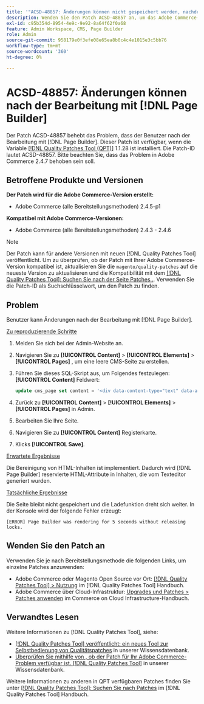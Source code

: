 ```yaml
---
title: '"ACSD-48857: Änderungen können nicht gespeichert werden, nachdem sie bearbeitet wurden mit [!DNL Page Builder]'''
description: Wenden Sie den Patch ACSD-48857 an, um das Adobe Commerce-Problem zu beheben, bei dem der Benutzer nach der Bearbeitung mit [!DNL Page Builder].
exl-id: c95b354d-8954-4e9c-9e92-8a64f62f0a68
feature: Admin Workspace, CMS, Page Builder
role: Admin
source-git-commit: 958179e0f3efe08e65ea8b0c4c4e1015e3c5bb76
workflow-type: tm+mt
source-wordcount: '360'
ht-degree: 0%

---
```


# ACSD-48857: Änderungen können nach der Bearbeitung mit [!DNL Page Builder]

Der Patch ACSD-48857 behebt das Problem, dass der Benutzer nach der Bearbeitung mit [!DNL Page Builder]. Dieser Patch ist verfügbar, wenn die Variable [[!DNL Quality Patches Tool (QPT)]](/help/announcements/adobe-commerce-announcements/magento-quality-patches-released-new-tool-to-self-serve-quality-patches.md) 1.1.28 ist installiert. Die Patch-ID lautet ACSD-48857. Bitte beachten Sie, dass das Problem in Adobe Commerce 2.4.7 behoben sein soll.

## Betroffene Produkte und Versionen

**Der Patch wird für die Adobe Commerce-Version erstellt:**

* Adobe Commerce (alle Bereitstellungsmethoden) 2.4.5-p1

**Kompatibel mit Adobe Commerce-Versionen:**

* Adobe Commerce (alle Bereitstellungsmethoden) 2.4.3 - 2.4.6

>[!NOTE]
>
>Der Patch kann für andere Versionen mit neuen [!DNL Quality Patches Tool] veröffentlicht. Um zu überprüfen, ob der Patch mit Ihrer Adobe Commerce-Version kompatibel ist, aktualisieren Sie die `magento/quality-patches` auf die neueste Version zu aktualisieren und die Kompatibilität mit dem [[!DNL Quality Patches Tool]: Suchen Sie nach der Seite Patches .](https://experienceleague.adobe.com/tools/commerce-quality-patches/index.html). Verwenden Sie die Patch-ID als Suchschlüsselwort, um den Patch zu finden.

## Problem

Benutzer kann Änderungen nach der Bearbeitung mit [!DNL Page Builder].

<u>Zu reproduzierende Schritte</u>

1. Melden Sie sich bei der Admin-Website an.
1. Navigieren Sie zu **[!UICONTROL Content]** > **[!UICONTROL Elements]** > **[!UICONTROL Pages]** , um eine leere CMS-Seite zu erstellen.
1. Führen Sie dieses SQL-Skript aus, um Folgendes festzulegen: **[!UICONTROL Content]** Feldwert:

   ```SQL
   update cms_page set content = '<div data-content-type="text" data-appearance="default" data-element="main"><h4 style="text-align: center;" contenteditable="true" data-placeholder="Edit Heading Text" data-content-type="heading" data-appearance="default" data-element="main">THE RULES</h4></div>' where page_id=8;
   ```

1. Zurück zu **[!UICONTROL Content]** > **[!UICONTROL Elements]** > **[!UICONTROL Pages]** in Admin.
1. Bearbeiten Sie Ihre Seite.
1. Navigieren Sie zu **[!UICONTROL Content]** Registerkarte.
1. Klicks **[!UICONTROL Save]**.

<u>Erwartete Ergebnisse</u>

Die Bereinigung von HTML-Inhalten ist implementiert. Dadurch wird [!DNL Page Builder] reservierte HTML-Attribute in Inhalten, die vom Texteditor generiert wurden.

<u>Tatsächliche Ergebnisse</u>

Die Seite bleibt nicht gespeichert und die Ladefunktion dreht sich weiter. In der Konsole wird der folgende Fehler erzeugt:

```
[ERROR] Page Builder was rendering for 5 seconds without releasing locks.
```

## Wenden Sie den Patch an

Verwenden Sie je nach Bereitstellungsmethode die folgenden Links, um einzelne Patches anzuwenden:

* Adobe Commerce oder Magento Open Source vor Ort: [[!DNL Quality Patches Tool] > Nutzung](https://experienceleague.adobe.com/docs/commerce-operations/tools/quality-patches-tool/usage.html) im [!DNL Quality Patches Tool] Handbuch.
* Adobe Commerce über Cloud-Infrastruktur: [Upgrades und Patches > Patches anwenden](https://experienceleague.adobe.com/docs/commerce-cloud-service/user-guide/develop/upgrade/apply-patches.html) im Commerce on Cloud Infrastructure-Handbuch.

## Verwandtes Lesen

Weitere Informationen zu [!DNL Quality Patches Tool], siehe:

* [[!DNL Quality Patches Tool] veröffentlicht: ein neues Tool zur Selbstbedienung von Qualitätspatches](/help/announcements/adobe-commerce-announcements/magento-quality-patches-released-new-tool-to-self-serve-quality-patches.md) in unserer Wissensdatenbank.
* [Überprüfen Sie mithilfe von , ob der Patch für Ihr Adobe Commerce-Problem verfügbar ist. [!DNL Quality Patches Tool]](/help/support-tools/patches-available-in-qpt-tool/check-patch-for-magento-issue-with-magento-quality-patches.md) in unserer Wissensdatenbank.

Weitere Informationen zu anderen in QPT verfügbaren Patches finden Sie unter [[!DNL Quality Patches Tool]: Suchen Sie nach Patches](https://experienceleague.adobe.com/tools/commerce-quality-patches/index.html) im [!DNL Quality Patches Tool] Handbuch.
